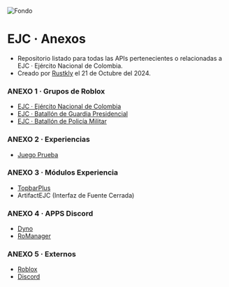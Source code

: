 ![Fondo](https://i.imgur.com/a/Ym0nDTv.png)

# EJC · Anexos
- Repositorio listado para todas las APIs pertenecientes o relacionadas a EJC · Ejército Nacional de Colombia.
- Creado por [Rustkly](https://www.roblox.com/es/users/3786112410/profile) el 21 de Octubre del 2024.

### ANEXO 1 · Grupos de Roblox
- [EJC · Ejército Nacional de Colombia](https://www.roblox.com/es/groups/34984441/EJC-Ej-rcito-Nacional-de-Colombia#!/about)
- [EJC · Batallón de Guardia Presidencial](https://www.roblox.com/es/groups/35109231/EJC-Batall-n-de-Guardia-Presidencial)
- [EJC · Batallón de Policía Militar](https://www.roblox.com/es/groups/35109220/EJC-Batall-n-de-Polic-a-Militar)

### ANEXO 2 · Experiencias
- [Juego Prueba](https://roblox.com/es/games/135497282957350/Juego-Prueba)

### ANEXO 3 · Módulos Experiencia
- [TopbarPlus](https://1foreverhd.github.io/TopbarPlus/)
- ArtifactEJC (Interfaz de Fuente Cerrada)

### ANEXO 4 · APPS Discord
- [Dyno](https://dyno.gg)
- [RoManager](https://romanager.bot)

### ANEXO 5 · Externos
- [Roblox](https://roblox.com)
- [Discord](https://discord.com)
